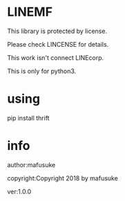 # LINEMF
This library is protected by license.

Please check LINCENSE for details.

This work isn't connect LINEcorp.

This is only for python3.
# using
pip install thrift
# info
author:mafusuke

copyright:Copyright 2018 by mafusuke

ver:1.0.0
